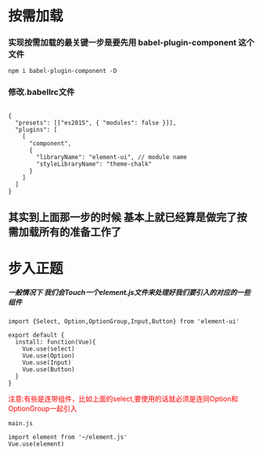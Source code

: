 # 按需加载

### 实现按需加载的最关键一步是要先用 babel-plugin-component 这个文件

```
npm i babel-plugin-component -D

```

### 修改.babellrc文件

```

{
  "presets": [["es2015", { "modules": false }]],
  "plugins": [
    [
      "component",
      {
        "libraryName": "element-ui", // module name
        "styleLibraryName": "theme-chalk"
      }
    ]
  ]
}

```

## 其实到上面那一步的时候 基本上就已经算是做完了按需加载所有的准备工作了

# 步入正题
##### 一般情况下 我们会Touch一个element.js文件来处理好我们要引入的对应的一些组件

```
import {Select, Option,OptionGroup,Input,Button} from 'element-ui'

export default {
  install: function(Vue){
    Vue.use(select)
    Vue.use(Option)
    Vue.use(Input)
    Vue.use(Button)
  }
}

```
<font style="color:red">注意:有些是连带组件，比如上面的select,要使用的话就必须是连同Option和OptionGroup一起引入</font>

```
main.js

import element from '~/element.js'
Vue.use(element)

```